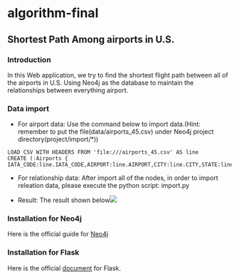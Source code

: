 # algorithm-final
## Shortest Path Among airports in U.S.

### Introduction
In this Web application, we try to find the shortest flight path between all of the airports in U.S. Using Neo4j as the database to maintain the relationships between everything airport.

### Data import
- For airport data:
Use the command below to import data.(Hint: remember to put the file(data/airports_45.csv) under Neo4j project directory(project/import/*))
```
LOAD CSV WITH HEADERS FROM 'file:///airports_45.csv' AS line
CREATE (:Airports { IATA_CODE:line.IATA_CODE,AIRPORT:line.AIRPORT,CITY:line.CITY,STATE:line.STATE,COUNRY:line.COUNRY,LATITUDE:line.LATITUDE,LONGITUDE:line.LONGITUDE})
```

- For relationship data:
After import all of the nodes, in order to import releation data, please execute the python script: import.py

- Result:
The result shown below![](https://i.imgur.com/VXjkO9T.png)

### Installation for Neo4j
Here is the official guide for [Neo4j](https://neo4j.com/docs/operations-manual/current/installation/)

### Installation for Flask
Here is the official [document](http://flask.pocoo.org/) for Flask.